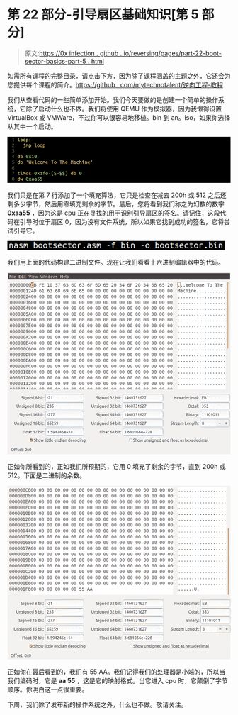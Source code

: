 # 第 22 部分-引导扇区基础知识[第 5 部分]

> 原文:[https://0x infection . github . io/reversing/pages/part-22-boot-sector-basics-part-5 . html](https://0xinfection.github.io/reversing/pages/part-22-boot-sector-basics-part-5.html)

如需所有课程的完整目录，请点击下方，因为除了课程涵盖的主题之外，它还会为您提供每个课程的简介。[https://github . com/mytechnotalent/逆向工程-教程](https://github.com/mytechnotalent/Reverse-Engineering-Tutorial)

我们从查看代码的一些简单添加开始。我们今天要做的是创建一个简单的操作系统，它除了启动什么也不做。我们将使用 QEMU 作为模拟器，因为我懒得设置 VirtualBox 或 VMWare，不过你可以很容易地移植。bin 到 an。iso，如果你选择从其中一个启动。

![](img/9732498c7d4fdfadce35011981cb3eac.png)

我们只是在第 7 行添加了一个填充算法，它只是检查在减去 200h 或 512 之后还剩多少字节，然后用零填充剩余的字节。最后，您将看到我们称之为幻数的数字 **0xaa55** ，因为这是 cpu 正在寻找的用于识别引导扇区的签名。请记住，这段代码在引导时位于扇区 0，因为没有文件系统，所以如果它找到成功的签名，它将尝试引导它。

![](img/a1cbe05134226e36d8f521b44269fe80.png)

我们用上面的代码构建二进制文件。现在让我们看看十六进制编辑器中的代码。

![](img/45e33bf48ef4e8a2b8a8e0f5f8bfeb5f.png)

正如你所看到的，正如我们所预期的，它用 0 填充了剩余的字节，直到 200h 或 512。下面是二进制的余数。

![](img/1751756e11976277c52f9790b5161867.png)

正如你在最后看到的，我们有 55 AA。我们记得我们的处理器是小端的，所以当我们编码时，它是 **aa 55** ，这是它的映射格式。当它进入 cpu 时，它颠倒了字节顺序。你明白这一点很重要。

下周，我们除了发布新的操作系统之外，什么也不做。敬请关注。